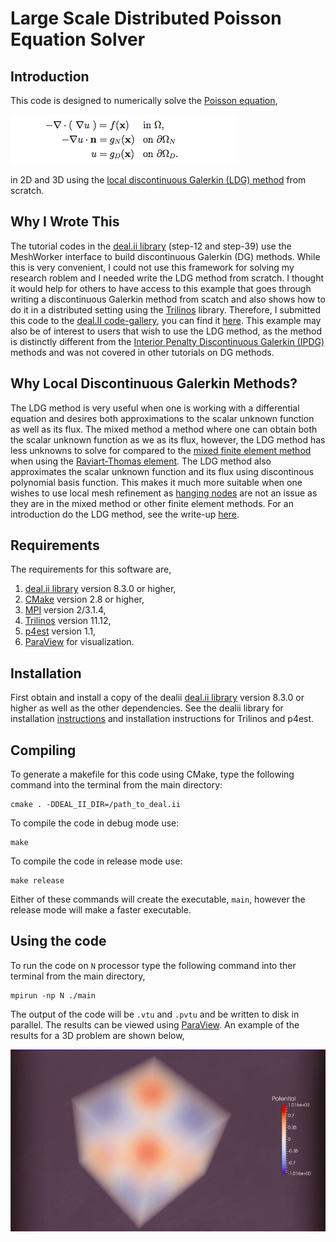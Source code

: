 # Large Scale Distributed Poisson Equation Solver

## Introduction
This code is designed to numerically solve the <a href="https://en.wikipedia.org/wiki/Poisson's_equation">Poisson equation</a>,

![PoissonEquation](doc/images/Poisson_Eq.png)


in 2D and 3D using the <a href="http://www.sciencedirect.com/science/article/pii/S0168927406000651">local discontinuous Galerkin (LDG) method</a> from scratch. 

## Why I Wrote This
The tutorial codes in the <a href="http://dealii.org/">deal.ii library</a> (step-12 and step-39) use the MeshWorker interface to build discontinuous Galerkin (DG) methods. While this is very convenient, I could not use this framework for solving my research roblem and I needed write the LDG method from scratch. I thought it would help for others to have access to this example that goes through writing a discontinuous Galerkin method from scatch and also shows how to do it in a distributed setting using the <a href="https://www.trilinos.org">Trilinos</a> library. Therefore, I submitted this code to the <a href="http://dealii.org/code-gallery.html">deal.II code-gallery</a>, you can find it <a href="https://dealii.org/developer/doxygen/deal.II/code_gallery_Distributed_LDG_Method.html">here</a>. This example may also be of interest to users that wish to use the LDG method, as the method is distinctly different from the <a href="http://www3.nd.edu/~zxu2/acms60790S14/unified-analy-dg-elliptic-eq.pdf">Interior Penalty Discontinuous Galerkin (IPDG)</a> methods and was not covered in other tutorials on DG methods.  

## Why Local Discontinuous Galerkin Methods?
The LDG method is very useful when one is working with a differential equation and desires both approximations to the scalar unknown function as well as its flux. The mixed method a method where one can obtain both the scalar unknown function as we as its flux, however, the LDG method has less unknowns to solve for compared to the <a href="https://en.wikipedia.org/wiki/Mixed_finite_element_method">
mixed finite element method</a> when using the <a href="https://en.wikipedia.org/wiki/Raviart%E2%80%93Thomas_basis_functions">Raviart-Thomas element</a>. The LDG method also approximates the scalar unknown function and its flux using discontinous polynomial basis function. This makes it much more suitable when one wishes to use local mesh refinement as <a href="http://scicomp.stackexchange.com/questions/21372/what-is-a-hanging-node-in-the-finite-element-meshing">hanging nodes</a> are not an issue as they are in the mixed method or other finite element methods. For an introduction do the LDG method, see the write-up [here](doc/Intro.pdf).


## Requirements
The requirements for this software are,
1. <a href="https://www.dealii.org">deal.ii library</a> version 8.3.0 or higher,
2. <a href="https://www.cmake.org">CMake</a> version 2.8 or higher,
3. <a href="https://www.mpich.org">MPI</a> version 2/3.1.4,
4. <a href="https://www.trilinos.org">Trilinos<a/> version 11.12,
5. <a href="http://www.p4est.org">p4est<a/> version 1.1,
6. <a href="http://www.paraview.org/">ParaView</a> for visualization.


## Installation
First obtain and install a copy of the dealii
<a href="https://www.dealii.org">deal.ii library</a> version 8.3.0 or higher as well as the other dependencies.
See the dealii library for installation <a href="http://dealii.org/8.4.1/index.html">instructions</a> and installation instructions for Trilinos and p4est.

## Compiling
To generate a makefile for this code using CMake, type the following command into the terminal from the main directory:

	cmake . -DDEAL_II_DIR=/path_to_deal.ii

To compile the code in debug mode use:

	make

To compile the code in release mode use:

	make release	

Either of these commands will create the executable, <code>main</code>, however the release mode will make a faster executable.

## Using the code
To run the code on <code>N</code> processor type the following command into ther terminal from the main directory,

	mpirun -np N ./main

The output of the code will be <code>.vtu</code> and <code>.pvtu</code> and be written to disk in parallel.  The results can be viewed using <a href="http://www.paraview.org/">ParaView</a>.  An example of the results for a 3D problem are shown below,

![Poisson](doc/images/Poisson.png)

